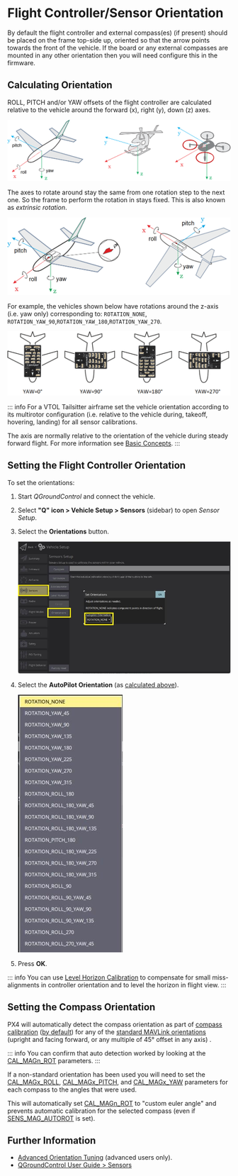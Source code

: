 # Flight Controller/Sensor Orientation

By default the flight controller and external compass(es) (if present) should be placed on the frame top-side up, oriented so that the arrow points towards the front of the vehicle.
If the board or any external compasses are mounted in any other orientation then you will need configure this in the firmware.

## Calculating Orientation

ROLL, PITCH and/or YAW offsets of the flight controller are calculated relative to the vehicle around the forward (x), right (y), down (z) axes.

![Frame Heading](../../assets/concepts/frame_heading.png)

The axes to rotate around stay the same from one rotation step to the next one.
So the frame to perform the rotation in stays fixed.
This is also known as _extrinsic rotation_.

![Vehicle orientation](../../assets/qgc/setup/sensor/fc_orientation_1.png)

For example, the vehicles shown below have rotations around the z-axis (i.e. yaw only) corresponding to: `ROTATION_NONE`, `ROTATION_YAW_90`,`ROTATION_YAW_180`,`ROTATION_YAW_270`.

![Yaw Rotation](../../assets/qgc/setup/sensor/yaw_rotation.png)

::: info
For a VTOL Tailsitter airframe set the vehicle orientation according to its multirotor configuration (i.e. relative to the vehicle during, takeoff, hovering, landing) for all sensor calibrations.

The axis are normally relative to the orientation of the vehicle during steady forward flight.
For more information see [Basic Concepts](../getting_started/px4_basic_concepts.md#heading-and-directions).
:::

## Setting the Flight Controller Orientation

To set the orientations:

1. Start _QGroundControl_ and connect the vehicle.
1. Select **"Q" icon > Vehicle Setup > Sensors** (sidebar) to open _Sensor Setup_.
1. Select the **Orientations** button.

   ![Set sensor orientations](../../assets/qgc/setup/sensor/sensor_orientation_set_orientations.jpg)

1. Select the **AutoPilot Orientation** (as [calculated above](#calculating-orientation)).

   ![Orientation options](../../assets/qgc/setup/sensor/sensor_orientation_selector_values.jpg)

1. Press **OK**.

::: info
You can use [Level Horizon Calibration](../config/level_horizon_calibration.md) to compensate for small miss-alignments in controller orientation and to level the horizon in flight view.
:::

## Setting the Compass Orientation

PX4 will automatically detect the compass orientation as part of [compass calibration](../config/compass.md) ([by default](../advanced_config/parameter_reference.md#SENS_MAG_AUTOROT)) for any of the [standard MAVLink orientations](https://mavlink.io/en/messages/common.html#MAV_SENSOR_ORIENTATION) (upright and facing forward, or any multiple of 45° offset in any axis) .

::: info
You can confirm that auto detection worked by looking at the [CAL_MAGn_ROT](../advanced_config/parameter_reference.md#CAL_MAG0_ROT) parameters.
:::

If a non-standard orientation has been used you will need to set the [CAL_MAGx_ROLL](../advanced_config/parameter_reference.md#CAL_MAG0_ROLL), [CAL_MAGx_PITCH](../advanced_config/parameter_reference.md#CAL_MAG0_PITCH), and [CAL_MAGx_YAW](../advanced_config/parameter_reference.md#CAL_MAG0_YAW) parameters for each compass to the angles that were used.

This will automatically set [CAL_MAGn_ROT](../advanced_config/parameter_reference.md#CAL_MAG0_ROT) to "custom euler angle" and prevents automatic calibration for the selected compass (even if [SENS_MAG_AUTOROT](../advanced_config/parameter_reference.md#SENS_MAG_AUTOROT) is set).

## Further Information

- [Advanced Orientation Tuning](../advanced_config/advanced_flight_controller_orientation_leveling.md) (advanced users only).
- [QGroundControl User Guide > Sensors](https://docs.qgroundcontrol.com/master/en/qgc-user-guide/setup_view/sensors_px4.html#flight_controller_orientation)
